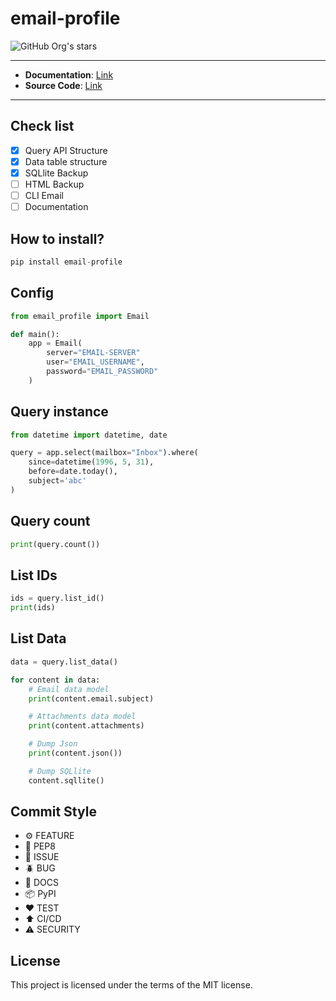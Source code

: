# email-profile

![GitHub Org's stars](https://img.shields.io/github/stars/linux-profile?label=LinuxProfile&style=flat-square)

---

- **Documentation**: [Link](https://github.com/FernandoCelmer/email-profile)
- **Source Code**: [Link](https://github.com/FernandoCelmer/email-profile)

---

## Check list

- [x] Query API Structure
- [x] Data table structure
- [x] SQLlite Backup
- [ ] HTML Backup
- [ ] CLI Email
- [ ] Documentation

## How to install?

```python
pip install email-profile
```

## Config

```python
from email_profile import Email

def main():
    app = Email(
        server="EMAIL-SERVER"
        user="EMAIL_USERNAME",
        password="EMAIL_PASSWORD"
    )
```

## Query instance

```python
from datetime import datetime, date

query = app.select(mailbox="Inbox").where(
    since=datetime(1996, 5, 31),
    before=date.today(),
    subject='abc'
)
```

## Query count

```python
print(query.count())
```


## List IDs

```python
ids = query.list_id()
print(ids)
```

## List Data

```python
data = query.list_data()

for content in data:
    # Email data model
    print(content.email.subject)

    # Attachments data model
    print(content.attachments)

    # Dump Json
    print(content.json())

    # Dump SQLlite
    content.sqllite()
```

## Commit Style

- ⚙️ FEATURE
- 📝 PEP8
- 📌 ISSUE
- 🪲 BUG
- 📘 DOCS
- 📦 PyPI
- ❤️️ TEST
- ⬆️ CI/CD
- ⚠️ SECURITY

## License

This project is licensed under the terms of the MIT license.
